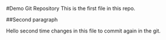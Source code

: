 #Demo Git Repository
This is the first file in this repo.

##Second paragraph

Hello second time changes in this file to commit again in the git.
